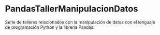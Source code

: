# PandasTallerManipulacionDatos
Serie de talleres relacionados con la manipulación de datos con el lenguaje de programación Python y la librería Pandas.

